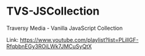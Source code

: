 # TVS-JSCollection

Traversy Media - Vanilla JavaScript Collection 

Link: https://www.youtube.com/playlist?list=PLillGF-RfqbbnEGy3ROiLWk7JMCuSyQtX
